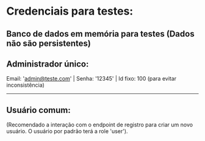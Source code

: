 # Credenciais para testes:

## Banco de dados em memória para testes (Dados não são persistentes)

## Administrador único:

Email: 'admin@teste.com' | Senha: '12345' | Id fixo: 100 (para evitar inconsistência)

__________________________

## Usuário comum:

(Recomendado a interação com o endpoint de registro para criar um novo usuário. O usuário por padrão terá a role 'user').


